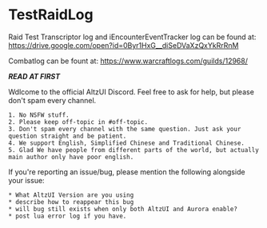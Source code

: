# TestRaidLog

Raid Test Transcriptor log and iEncounterEventTracker log can be found at: 
https://drive.google.com/open?id=0Byr1HxG__diSeDVaXzQxYkRrRnM

Combatlog can be fount at: 
https://www.warcraftlogs.com/guilds/12968/


***READ AT FIRST***

Wdlcome to the official AltzUI Discord. Feel free to ask for help, but please don't spam every channel.

```
1. No NSFW stuff.
2. Please keep off-topic in #off-topic.
3. Don't spam every channel with the same question. Just ask your question straight and be patient.
4. We support English, Simplified Chinese and Traditional Chinese.
5. Glad We have people from different parts of the world, but actually main author only have poor english.
```

If you're reporting an issue/bug, please mention the following alongside your issue:

```
* What AltzUI Version are you using
* describe how to reappear this bug
* will bug still exists when only both AltzUI and Aurora enable?
* post lua error log if you have.
```
